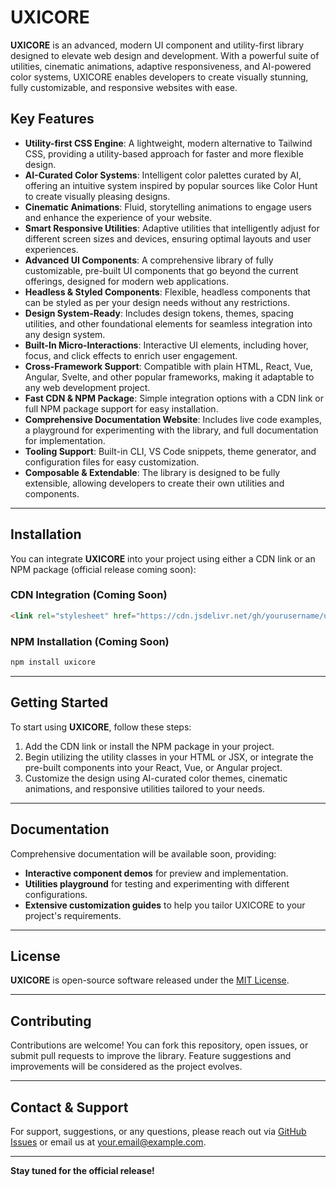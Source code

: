 
# UXICORE

**UXICORE** is an advanced, modern UI component and utility-first library designed to elevate web design and development. With a powerful suite of utilities, cinematic animations, adaptive responsiveness, and AI-powered color systems, UXICORE enables developers to create visually stunning, fully customizable, and responsive websites with ease.

## Key Features

* **Utility-first CSS Engine**: A lightweight, modern alternative to Tailwind CSS, providing a utility-based approach for faster and more flexible design.
* **AI-Curated Color Systems**: Intelligent color palettes curated by AI, offering an intuitive system inspired by popular sources like Color Hunt to create visually pleasing designs.
* **Cinematic Animations**: Fluid, storytelling animations to engage users and enhance the experience of your website.
* **Smart Responsive Utilities**: Adaptive utilities that intelligently adjust for different screen sizes and devices, ensuring optimal layouts and user experiences.
* **Advanced UI Components**: A comprehensive library of fully customizable, pre-built UI components that go beyond the current offerings, designed for modern web applications.
* **Headless & Styled Components**: Flexible, headless components that can be styled as per your design needs without any restrictions.
* **Design System-Ready**: Includes design tokens, themes, spacing utilities, and other foundational elements for seamless integration into any design system.
* **Built-In Micro-Interactions**: Interactive UI elements, including hover, focus, and click effects to enrich user engagement.
* **Cross-Framework Support**: Compatible with plain HTML, React, Vue, Angular, Svelte, and other popular frameworks, making it adaptable to any web development project.
* **Fast CDN & NPM Package**: Simple integration options with a CDN link or full NPM package support for easy installation.
* **Comprehensive Documentation Website**: Includes live code examples, a playground for experimenting with the library, and full documentation for implementation.
* **Tooling Support**: Built-in CLI, VS Code snippets, theme generator, and configuration files for easy customization.
* **Composable & Extendable**: The library is designed to be fully extensible, allowing developers to create their own utilities and components.

---

## Installation

You can integrate **UXICORE** into your project using either a CDN link or an NPM package (official release coming soon):

### CDN Integration (Coming Soon)

```html
<link rel="stylesheet" href="https://cdn.jsdelivr.net/gh/yourusername/uxicore@latest/dist/uxicore.css">
```

### NPM Installation (Coming Soon)

```bash
npm install uxicore
```

---

## Getting Started

To start using **UXICORE**, follow these steps:

1. Add the CDN link or install the NPM package in your project.
2. Begin utilizing the utility classes in your HTML or JSX, or integrate the pre-built components into your React, Vue, or Angular project.
3. Customize the design using AI-curated color themes, cinematic animations, and responsive utilities tailored to your needs.

---

## Documentation

Comprehensive documentation will be available soon, providing:

* **Interactive component demos** for preview and implementation.
* **Utilities playground** for testing and experimenting with different configurations.
* **Extensive customization guides** to help you tailor UXICORE to your project's requirements.

---

## License

**UXICORE** is open-source software released under the [MIT License](LICENSE).

---

## Contributing

Contributions are welcome! You can fork this repository, open issues, or submit pull requests to improve the library. Feature suggestions and improvements will be considered as the project evolves.

---

## Contact & Support

For support, suggestions, or any questions, please reach out via [GitHub Issues](https://github.com/yourusername/uxicore/issues) or email us at [your.email@example.com](mailto:your.email@example.com).

---

**Stay tuned for the official release!**

